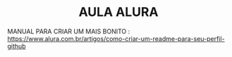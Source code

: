 <h1 align="center"> AULA ALURA </h1>


MANUAL PARA CRIAR UM MAIS BONITO : https://www.alura.com.br/artigos/como-criar-um-readme-para-seu-perfil-github
